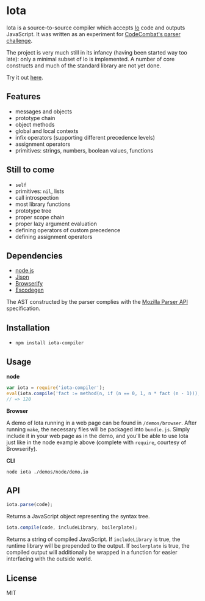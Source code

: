 Iota
====

Iota is a source-to-source compiler which accepts [Io](http://iolanguage.org/) code and outputs JavaScript. It was written as an experiment for [CodeCombat's parser challenge](http://codecombat.challengepost.com/).

The project is very much still in its infancy (having been started way too late): only a minimal subset of Io is implemented. A number of core constructs and much of the standard library are not yet done.

Try it out [here](http://dariusf.github.io/iota/).

Features
--------

- messages and objects
- prototype chain
- object methods
- global and local contexts
- infix operators (supporting different precedence levels)
- assignment operators
- primitives: strings, numbers, boolean values, functions

Still to come
-------------

- `self`
- primitives: `nil`, lists
- call introspection
- most library functions
- prototype tree
- proper scope chain
- proper lazy argument evaluation
- defining operators of custom precedence
- defining assignment operators

Dependencies
------------

- [node.js](http://nodejs.org/)
- [Jison](http://zaach.github.io/jison/)
- [Browserify](http://browserify.org/)
- [Escodegen](https://github.com/Constellation/escodegen)

The AST constructed by the parser complies with the [Mozilla Parser API](https://developer.mozilla.org/en-US/docs/SpiderMonkey/Parser_API) specification.

Installation
------------

- `npm install iota-compiler`

Usage
-----

**node**

```js
var iota = require('iota-compiler');
eval(iota.compile('fact := method(n, if (n == 0, 1, n * fact (n - 1))); writeln(fact(5))'));
// => 120
```

**Browser**

A demo of Iota running in a web page can be found in `/demos/browser`. After running `make`, the necessary files will be packaged into `bundle.js`. Simply include it in your web page as in the demo, and you'll be able to use Iota just like in the node example above (complete with `require`, courtesy of Browserify).

**CLI**

```
node iota ./demos/node/demo.io
```

API
---

```js
iota.parse(code);
```
Returns a JavaScript object representing the syntax tree.

```js
iota.compile(code, includeLibrary, boilerplate);
```
Returns a string of compiled JavaScript. If `includeLibrary` is true, the runtime library will be prepended to the output. If `boilerplate` is true, the compiled output will additionally be wrapped in a function for easier interfacing with the outside world.

License
-------
MIT